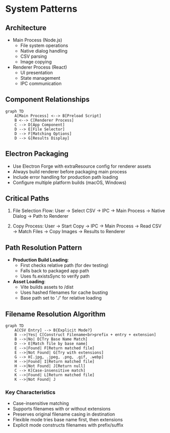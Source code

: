 # System Patterns

## Architecture

- Main Process (Node.js)
  - File system operations
  - Native dialog handling
  - CSV parsing
  - Image copying
- Renderer Process (React)
  - UI presentation
  - State management
  - IPC communication

## Component Relationships

```mermaid
graph TD
    A[Main Process] <--> B[Preload Script]
    B <--> C[Renderer Process]
    C --> D[App Component]
    D --> E[File Selector]
    D --> F[Matching Options]
    D --> G[Results Display]
```

## Electron Packaging

- Use Electron Forge with extraResource config for renderer assets
- Always build renderer before packaging main process
- Include error handling for production path loading
- Configure multiple platform builds (macOS, Windows)

## Critical Paths

1. File Selection Flow:
   User → Select CSV → IPC → Main Process → Native Dialog → Path to Renderer

2. Copy Process:
   User → Start Copy → IPC → Main Process → Read CSV → Match Files → Copy Images → Results to Renderer

## Path Resolution Pattern

- **Production Build Loading**:
  - First checks relative path (for dev testing)
  - Falls back to packaged app path
  - Uses fs.existsSync to verify path
- **Asset Loading**:
  - Vite builds assets to /dist
  - Uses hashed filenames for cache busting
  - Base path set to './' for relative loading

## Filename Resolution Algorithm

```mermaid
graph TD
    A[CSV Entry] --> B{Explicit Mode?}
    B -->|Yes| C[Construct Filename<br>prefix + entry + extension]
    B -->|No| D[Try Base Name Match]
    D --> E[Match file by base name]
    E -->|Found| F[Return matched file]
    E -->|Not Found| G[Try with extensions]
    G --> H[.jpg, .jpeg, .png, .gif, .webp]
    H -->|Found| I[Return matched file]
    H -->|Not Found| J[Return null]
    C --> K[Case-insensitive match]
    K -->|Found| L[Return matched file]
    K -->|Not Found| J
```

### Key Characteristics

- Case-insensitive matching
- Supports filenames with or without extensions
- Preserves original filename casing in destination
- Flexible mode tries base name first, then extensions
- Explicit mode constructs filenames with prefix/suffix
